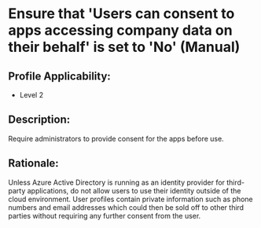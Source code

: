 # Ensure that 'Users can consent to apps accessing company data on their behalf' is set to 'No' (Manual)

## Profile Applicability:

- Level 2

## Description:

Require administrators to provide consent for the apps before use.

## Rationale:

Unless Azure Active Directory is running as an identity provider for third-party applications, do not allow users to use their identity outside of the cloud environment. User profiles contain private information such as phone numbers and email addresses which could then be sold off to other third parties without requiring any further consent from the user.